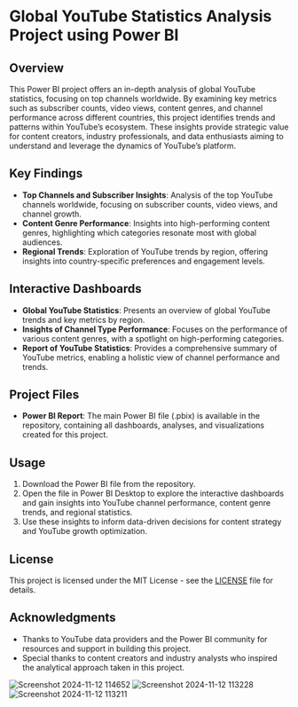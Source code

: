 
# Global YouTube Statistics Analysis Project using Power BI

## Overview
This Power BI project offers an in-depth analysis of global YouTube statistics, focusing on top channels worldwide. By examining key metrics such as subscriber counts, video views, content genres, and channel performance across different countries, this project identifies trends and patterns within YouTube’s ecosystem. These insights provide strategic value for content creators, industry professionals, and data enthusiasts aiming to understand and leverage the dynamics of YouTube’s platform.

## Key Findings
- **Top Channels and Subscriber Insights**: Analysis of the top YouTube channels worldwide, focusing on subscriber counts, video views, and channel growth.
- **Content Genre Performance**: Insights into high-performing content genres, highlighting which categories resonate most with global audiences.
- **Regional Trends**: Exploration of YouTube trends by region, offering insights into country-specific preferences and engagement levels.

## Interactive Dashboards
- **Global YouTube Statistics**: Presents an overview of global YouTube trends and key metrics by region.
- **Insights of Channel Type Performance**: Focuses on the performance of various content genres, with a spotlight on high-performing categories.
- **Report of YouTube Statistics**: Provides a comprehensive summary of YouTube metrics, enabling a holistic view of channel performance and trends.

## Project Files
- **Power BI Report**: The main Power BI file (.pbix) is available in the repository, containing all dashboards, analyses, and visualizations created for this project.

## Usage
1. Download the Power BI file from the repository.
2. Open the file in Power BI Desktop to explore the interactive dashboards and gain insights into YouTube channel performance, content genre trends, and regional statistics.
3. Use these insights to inform data-driven decisions for content strategy and YouTube growth optimization.

## License
This project is licensed under the MIT License - see the [LICENSE](LICENSE) file for details.

## Acknowledgments
- Thanks to YouTube data providers and the Power BI community for resources and support in building this project.
- Special thanks to content creators and industry analysts who inspired the analytical approach taken in this project.

![Screenshot 2024-11-12 114652](https://github.com/user-attachments/assets/59827ef9-3c2b-4af5-87ff-2dfc8fa4dd32)
![Screenshot 2024-11-12 113228](https://github.com/user-attachments/assets/3531def8-e69b-4cbb-9242-7803bc765a6a)
![Screenshot 2024-11-12 113211](https://github.com/user-attachments/assets/d226b9cb-c9ad-4506-9d87-b85b03df118b)
